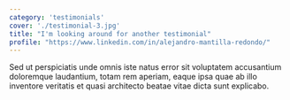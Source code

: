 ```yaml
---
category: 'testimonials'
cover: './testimonial-3.jpg'
title: "I'm looking around for another testimonial"
profile: "https://www.linkedin.com/in/alejandro-mantilla-redondo/"
---
```


Sed ut perspiciatis unde omnis iste natus error sit voluptatem accusantium doloremque laudantium, totam rem aperiam, eaque ipsa quae ab illo inventore veritatis et quasi architecto beatae vitae dicta sunt explicabo.
